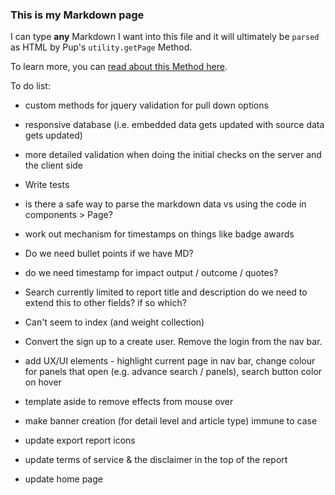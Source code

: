 ### This is my Markdown page

I can type **any** Markdown I want into this file and it will ultimately be `parsed` as HTML by Pup's `utility.getPage` Method.

To learn more, you can [read about this Method here](http://cleverbeagle.com/pup/v1/the-basics/methods#utility-methods).


To do list:
- custom methods for jquery validation for pull down options
- responsive database (i.e. embedded data gets updated with source data gets updated)
- more detailed validation when doing the initial checks on the server and the client side
- Write tests
- is there a safe way to parse the markdown data vs using the code in components > Page?
- work out mechanism for timestamps on things like badge awards
- Do we need bullet points if we have MD?
- do we need timestamp for impact output / outcome / quotes?
- Search currently limited to report title and description do we need to extend this to other fields? if so which?
- Can't seem to index (and weight collection)
- Convert the sign up to a create user. Remove the login from the nav bar.
- add UX/UI elements - highlight current page in nav bar, change colour for panels that open (e.g. advance search / panels), search button color on hover
- template aside to remove effects from mouse over
- make banner creation (for detail level and article type) immune to case


- update export report icons
- update terms of service & the disclaimer in the top of the report
- update home page
